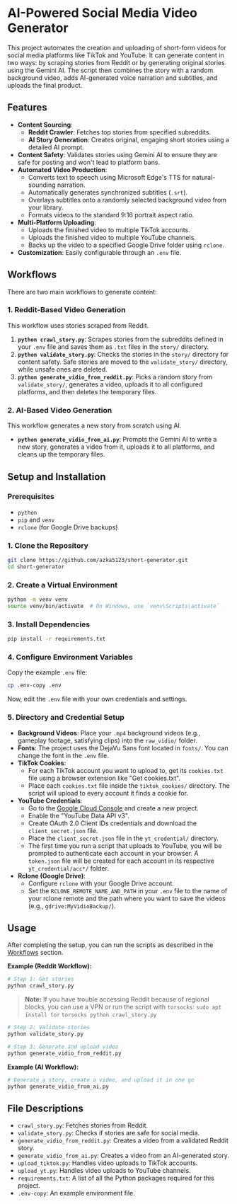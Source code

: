  # AI-Powered Social Media Video Generator

  This project automates the creation and uploading of short-form videos for social media platforms like TikTok and YouTube. It can generate content in two ways: by scraping stories from Reddit or by generating original stories using the Gemini AI. The script then combines the story with a random background video, adds AI-generated voice narration and subtitles, and uploads the final product.

  ## Features

  - **Content Sourcing**:
    - **Reddit Crawler**: Fetches top stories from specified subreddits.
    - **AI Story Generation**: Creates original, engaging short stories using a detailed AI prompt.
  - **Content Safety**: Validates stories using Gemini AI to ensure they are safe for posting and won't lead to platform bans.
  - **Automated Video Production**:
    - Converts text to speech using Microsoft Edge's TTS for natural-sounding narration.
    - Automatically generates synchronized subtitles (`.srt`).
    - Overlays subtitles onto a randomly selected background video from your library.
    - Formats videos to the standard 9:16 portrait aspect ratio.
  - **Multi-Platform Uploading**:
    - Uploads the finished video to multiple TikTok accounts.
    - Uploads the finished video to multiple YouTube channels.
    - Backs up the video to a specified Google Drive folder using `rclone`.
  - **Customization**: Easily configurable through an `.env` file.

  ## Workflows

  There are two main workflows to generate content:

  ### 1. Reddit-Based Video Generation

  This workflow uses stories scraped from Reddit.

  1.  **`python crawl_story.py`**: Scrapes stories from the subreddits defined in your `.env` file and saves them as `.txt` files in the `story/` directory.
  2.  **`python validate_story.py`**: Checks the stories in the `story/` directory for content safety. Safe stories are moved to the `validate_story/` directory, while unsafe ones are deleted.
  3.  **`python generate_vidio_from_reddit.py`**: Picks a random story from `validate_story/`, generates a video, uploads it to all configured platforms, and then deletes the temporary files.

  ### 2. AI-Based Video Generation

  This workflow generates a new story from scratch using AI.

  -   **`python generate_vidio_from_ai.py`**: Prompts the Gemini AI to write a new story, generates a video from it, uploads it to all platforms, and cleans up the temporary files.

  ## Setup and Installation

  ### Prerequisites
  -   `python`
  -   `pip` and `venv`
  -   `rclone` (for Google Drive backups)

  ### 1. Clone the Repository

  ```bash
  git clone https://github.com/azka5123/short-generator.git
  cd short-generator
  ```

  ### 2. Create a Virtual Environment

  ```bash
  python -m venv venv
  source venv/bin/activate  # On Windows, use `venv\Scripts\activate`
  ```

  ### 3. Install Dependencies

  ```bash
  pip install -r requirements.txt
  ```

  ### 4. Configure Environment Variables

  Copy the example `.env` file:

  ```bash
  cp .env-copy .env
  ```

  Now, edit the `.env` file with your own credentials and settings.

  ### 5. Directory and Credential Setup

  -   **Background Videos**: Place your `.mp4` background videos (e.g., gameplay footage, satisfying clips) into the `raw_vidio/` folder.
  -   **Fonts**: The project uses the DejaVu Sans font located in `fonts/`. You can change the font in the `.env` file.
  -   **TikTok Cookies**:
      -   For each TikTok account you want to upload to, get its `cookies.txt` file using a browser extension like "Get cookies.txt".
      -   Place each `cookies.txt` file inside the `tiktok_cookies/` directory. The script will upload to every account it finds a cookie for.
  -   **YouTube Credentials**:
      -   Go to the [Google Cloud Console](https://console.cloud.google.com/) and create a new project.
      -   Enable the "YouTube Data API v3".
      -   Create OAuth 2.0 Client IDs credentials and download the `client_secret.json` file.
      -   Place the `client_secret.json` file in the `yt_credential/` directory.
      -   The first time you run a script that uploads to YouTube, you will be prompted to authenticate each account in your browser. A `token.json` file will be created for each account in its respective `yt_credential/acc*/` folder.
  -   **Rclone (Google Drive)**:
      -   Configure `rclone` with your Google Drive account.
      -   Set the `RCLONE_REMOTE_NAME_AND_PATH` in your `.env` file to the name of your rclone remote and the path where you want to save the videos (e.g., `gdrive:MyVidioBackup/`).

  ## Usage

  After completing the setup, you can run the scripts as described in the [Workflows](#workflows) section.

  **Example (Reddit Workflow):**

  ```bash
  # Step 1: Get stories
  python crawl_story.py
  ```
  > **Note:** If you have trouble accessing Reddit because of regional blocks, you can use a VPN or run the script with `torsocks`:
  > `sudo apt install tor`
  > `torsocks python crawl_story.py`

  ```bash
  # Step 2: Validate stories
  python validate_story.py

  # Step 3: Generate and upload video
  python generate_vidio_from_reddit.py
  ```

  **Example (AI Workflow):**

  ```bash
  # Generate a story, create a video, and upload it in one go
  python generate_vidio_from_ai.py
  ```

  ## File Descriptions

  -   `crawl_story.py`: Fetches stories from Reddit.
  -   `validate_story.py`: Checks if stories are safe for social media.
  -   `generate_vidio_from_reddit.py`: Creates a video from a validated Reddit story.
  -   `generate_vidio_from_ai.py`: Creates a video from an AI-generated story.
  -   `upload_tiktok.py`: Handles video uploads to TikTok accounts.
  -   `upload_yt.py`: Handles video uploads to YouTube channels.
  -   `requirements.txt`: A list of all the Python packages required for this project.
  -   `.env-copy`: An example environment file.
